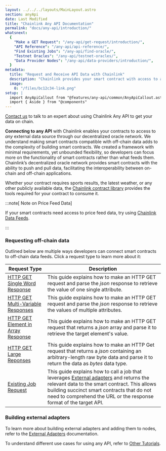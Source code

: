 ```yaml
---
layout: ../../../layouts/MainLayout.astro
section: anyApi
date: Last Modified
title: "Chainlink Any API Documentation"
permalink: "docs/any-api/introduction/"
whatsnext:
  {
    "Make a GET Request": "/any-api/get-request/introduction/",
    "API Reference": "/any-api/api-reference/",
    "Find Existing Jobs": "/any-api/find-oracle/",
    "Testnet Oracles": "/any-api/testnet-oracles/",
    "Data Provider Nodes": "/any-api/data-providers/introduction/",
  }
metadata:
  title: "Request and Receive API Data with Chainlink"
  description: "Chainlink provides your smart contract with access to any external API. Learn how to integration any API into your smart contract."
  image:
    0: "/files/bc12c34-link.png"
setup: |
  import AnyApiCallout from "@features/any-api/common/AnyApiCallout.astro"
  import { Aside } from "@components"
---
```


<Aside type="note" title="Talk to an expert">
  <a href="https://chainlinkcommunity.typeform.com/to/OYQO67EF?page=docs-anyapi">Contact us</a> to talk to an expert about using Chainlink Any API to get your data on chain.
</Aside>

**Connecting to any API** with Chainlink enables your contracts to access to _any_ external data source through our decentralized oracle network. We understand making smart contracts compatible with off-chain data adds to the complexity of building smart contracts. We created a framework with minimal requirements, yet unbounded flexibility, so developers can focus more on the functionality of smart contracts rather than what feeds them. Chainlink’s decentralized oracle network provides smart contracts with the ability to push and pull data, facilitating the interoperability between on-chain and off-chain applications.

Whether your contract requires sports results, the latest weather, or any other publicly available data, the [Chainlink contract library](https://github.com/smartcontractkit/chainlink/tree/master/contracts) provides the tools required for your contract to consume it.

<AnyApiCallout callout="prerequisites" />

:::note[ Note on Price Feed Data]

If your smart contracts need access to price feed data, try using [Chainlink Data Feeds](/data-feeds/).

:::

### Requesting off-chain data

Outlined below are multiple ways developers can connect smart contracts to off-chain data feeds. Click a request type to learn more about it:

| Request Type                                                                                 | Description                                                                                                                                                                                                                                                                                                         |
| -------------------------------------------------------------------------------------------- | ------------------------------------------------------------------------------------------------------------------------------------------------------------------------------------------------------------------------------------------------------------------------------------------------------------------- |
| [HTTP GET Single Word Response](/any-api/get-request/examples/single-word-response/)         | This guide explains how to make an HTTP GET request and parse the _json_ response to retrieve the value of one single attribute.                                                                                                                                                                                    |
| [HTTP GET Multi-Variable Responses](/any-api/get-request/examples/multi-variable-responses/) | This guide explains how to make an HTTP GET request and parse the _json_ response to retrieve the values of multiple attributes.                                                                                                                                                                                    |
| [HTTP GET Element in Array Response](/any-api/get-request/examples/array-response/)          | This guide explains how to make an HTTP GET request that returns a _json_ array and parse it to retrieve the target element's value.                                                                                                                                                                                |
| [HTTP GET Large Reponses](/any-api/get-request/examples/large-responses/)                    | This guide explains how to make an HTTP Get request that returns a _json_ containing an arbitrary-length raw byte data and parse it to return the data as _bytes_ data type.                                                                                                                                        |
| [Existing Job Request](/any-api/get-request/examples/existing-job-request/)                  | This guide explains how to call a job that leverages [External adapters](/chainlink-nodes/external-adapters/external-adapters/) and returns the relevant data to the smart contract. This allows building succinct smart contracts that do not need to comprehend the URL or the response format of the target API. |

### Building external adapters

To learn more about building external adapters and adding them to nodes, refer to the [External Adapters](/chainlink-nodes/external-adapters/external-adapters/) documentation.

To understand different use cases for using any API, refer to [Other Tutorials](/getting-started/other-tutorials/).
